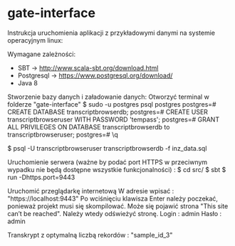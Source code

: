 # gate-interface
Instrukcja uruchomienia aplikacji z przykładowymi danymi na systemie operacyjnym linux:

Wymagane zależności:
- SBT -> http://www.scala-sbt.org/download.html
- Postgresql -> https://www.postgresql.org/download/
- Java 8 

Stworzenie bazy danych i załadowanie danych: 
Otworzyć terminal w folderze "gate-interface"
$ sudo -u postgres psql postgres
postgres=# CREATE DATABASE transcriptbrowserdb;
postgres=# CREATE USER transcriptbrowseruser WITH PASSWORD 'tempass';
postgres=# GRANT ALL PRIVILEGES ON DATABASE transcriptbrowserdb to transcriptbrowseruser;
postgres=# \q

$ psql -U transcriptbrowseruser transcriptbrowserdb -f inz_data.sql

Uruchomienie serwera (ważne by podać port HTTPS w przeciwnym wypadku nie będą dostępne wszystkie funkcjonalności) :
$ cd src/
$ sbt
$ run -Dhttps.port=9443

Uruchomić przeglądarkę internetową
W adresie wpisać : "https://localhost:9443"
Po wciśnięciu klawisza Enter należy poczekać, ponieważ projekt musi się skompilować.
Może się pojawić strona "This site can’t be reached". Należy wtedy odświeżyć stronę. 
Login : admin
Hasło : admin

Transkrypt z optymalną liczbą rekordów : "sample_id_3"